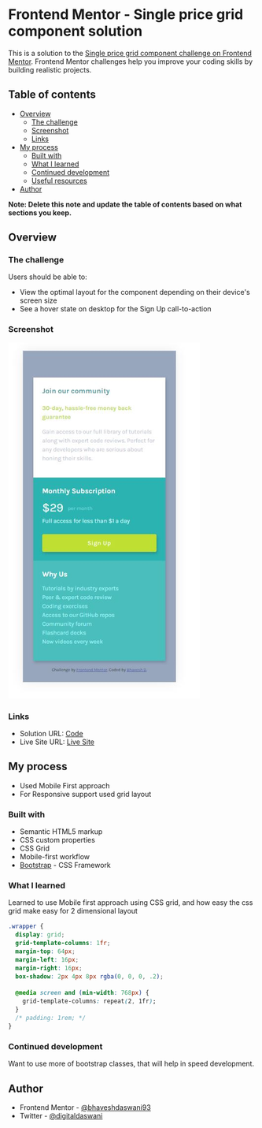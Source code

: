 # Frontend Mentor - Single price grid component solution

This is a solution to the [Single price grid component challenge on Frontend Mentor](https://www.frontendmentor.io/challenges/single-price-grid-component-5ce41129d0ff452fec5abbbc). Frontend Mentor challenges help you improve your coding skills by building realistic projects. 

## Table of contents

- [Overview](#overview)
  - [The challenge](#the-challenge)
  - [Screenshot](#screenshot)
  - [Links](#links)
- [My process](#my-process)
  - [Built with](#built-with)
  - [What I learned](#what-i-learned)
  - [Continued development](#continued-development)
  - [Useful resources](#useful-resources)
- [Author](#author)

**Note: Delete this note and update the table of contents based on what sections you keep.**

## Overview

### The challenge

Users should be able to:

- View the optimal layout for the component depending on their device's screen size
- See a hover state on desktop for the Sign Up call-to-action

### Screenshot

![](./screenshot.jpg)

### Links

- Solution URL: [Code](https://github.com/bhaveshdaswani93/single-price-grid-component-master)
- Live Site URL: [Live Site](https://single-price-grid-component-master-ruddy-two.vercel.app/)

## My process
- Used Mobile First approach
- For Responsive support used grid layout

### Built with

- Semantic HTML5 markup
- CSS custom properties
- CSS Grid
- Mobile-first workflow
- [Bootstrap](https://getbootstrap.com/) - CSS Framework

### What I learned

Learned to use Mobile first approach using CSS grid, and how easy the css grid make easy for 2 dimensional layout

```css
.wrapper {
  display: grid;
  grid-template-columns: 1fr;
  margin-top: 64px;
  margin-left: 16px;
  margin-right: 16px;
  box-shadow: 2px 4px 8px rgba(0, 0, 0, .2);

  @media screen and (min-width: 768px) {
    grid-template-columns: repeat(2, 1fr);
  }
  /* padding: 1rem; */
}
```

### Continued development

Want to use more of bootstrap classes, that will help in speed development.

## Author

- Frontend Mentor - [@bhaveshdaswani93](https://www.frontendmentor.io/profile/bhaveshdaswani93)
- Twitter - [@digitaldaswani](https://twitter.com/digitaldaswani)
